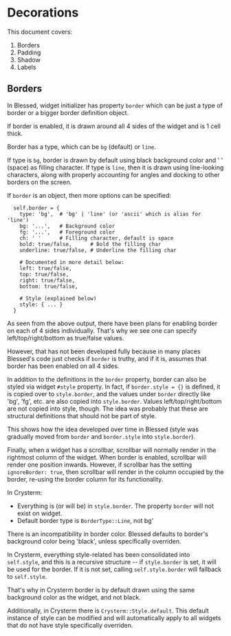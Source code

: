 # Decorations

This document covers:

1. Borders
2. Padding
3. Shadow
4. Labels

## Borders

In Blessed, widget initializer has property `border` which can be just a type of border or a bigger border definition object.

If border is enabled, it is drawn around all 4 sides of the widget and is 1 cell thick.

Border has a type, which can be `bg` (default) or `line`.

If type is `bg`, border is drawn by default using black background color and ' ' (space) as filling character.
If type is `line`, then it is drawn using line-looking characters, along with properly accounting for angles and docking to other borders on the screen.

If `border` is an object, then more options can be specified:

```
  self.border = {
    type: 'bg',  # 'bg' | 'line' (or 'ascii' which is alias for 'line')
    bg: '...',   # Background color
    fg: '...',   # Foreground color
    ch: ' '      # Filling character, default is space
    bold: true/false,      # Bold the filling char
    underline: true/false, # Underline the filling char

    # Documented in more detail below:
    left: true/false,
    top: true/false,
    right: true/false,
    bottom: true/false,

    # Style (explained below)
    style: { ... }
  }
```

As seen from the above output, there have been plans for enabling border on each of 4 sides individually.
That's why we see one can specify left/top/right/bottom as true/false values.

However, that has not been developed fully because in many places Blessed's code just checks if
`border` is truthy, and if it is, assumes that border has been enabled on all 4 sides.

In addition to the definitions in the `border` property, border can also be styled via widget `#style` property.
In fact, if `border.style = {}` is defined, it is copied over to `style.border`, and the values under `border`
directly like 'bg', 'fg', etc. are also copied into `style.border`. Values left/top/right/bottom are not copied
into style, though. The idea was probably that these are structural definitions that should not be part
of style.

This shows how the idea developed over time in Blessed (style was gradually moved from `border` and `border.style`
into `style.border`).

Finally, when a widget has a scrollbar, scrollbar will normally render in the rightmost column of the
widget. When border is enabled, scrollbar will render one position inwards. However, if scrollbar has the
setting `ignoreBorder: true`, then scrollbar will render in the column occupied by the border, re-using
the border column for its functionality.

In Crysterm:

- Everything is (or will be) in `style.border`. The property `border` will not exist on widget.
- Default border type is `BorderType::Line`, not bg'

There is an incompatibility in border color. Blessed defaults to border's background color being 'black',
unless specifically overriden.

In Crysterm, everything style-related has been consolidated into `self.style`, and this is a recursive
structure -- if `style.border` is set, it will be used for the border. If it is not set, calling
`self.style.border` will fallback to `self.style`.

That's why in Crysterm border is by default drawn using the same background color as the widget, and not
black.

Additionally, in Crysterm there is `Crysterm::Style.default`. This default instance of style can be
modified and will automatically apply to all widgets that do not have style specifically overriden.
